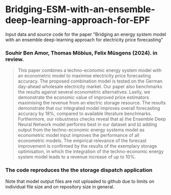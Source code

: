 # Bridging-ESM-with-an-ensemble-deep-learning-approach-for-EPF
Input data and source code for the paper "Bridging an energy system model with an ensemble deep-learning approach for electricity price forecasting"

### Souhir Ben Amor, Thomas Möbius, Felix Müsgens (2024). in review.

> This paper combines a techno-economic energy system model with an econometric model to maximise electricity price forecasting accuracy. The proposed combination model is tested on the German day-ahead wholesale electricity market. Our paper also benchmarks the results against several econometric alternatives. Lastly, we demonstrate the economic value of improved price estimators maximising the revenue from an electric storage resource.
The results demonstrate that our integrated model improves overall forecasting accuracy by 18%, compared to available literature benchmarks. Furthermore, our robustness checks reveal that a) the Ensemble Deep Neural Network model performs best in our dataset and b) adding output from the techno-economic energy systems model as econometric model input improves the performance of all econometric models.
The empirical relevance of the forecast improvement is confirmed by the results of the exemplary storage optimisation, in which the integration of the techno-economic energy system model leads to a revenue increase of up to 10%.

### The code reproduces the the storage dispatch application 
Note that model output files are not uploaded to github due to limits on individual file size and on repository size in general. 

